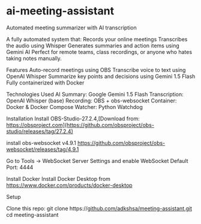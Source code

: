 # ai-meeting-assistant
Automated meeting summarizer with AI transcription 

A fully automated system that:
Records your online meetings
Transcribes the audio using Whisper
Generates summaries and action items using Gemini AI
Perfect for remote teams, class recordings, or anyone who hates taking notes manually.

Features
Auto-record meetings using OBS
Transcribe voice to text using OpenAI Whisper
Summarize key points and decisions using Gemini 1.5 Flash
Fully containerized with Docker

Technologies Used
AI Summary: Google Gemini 1.5 Flash
Transcription: OpenAI Whisper (base)
Recording: OBS + obs-websocket
Container: Docker & Docker Compose
Watcher: Python Watchdog

Installation
Install OBS-Studio-27.2.4,[Download from: https://obsproject.com](https://github.com/obsproject/obs-studio/releases/tag/27.2.4)

install obs-websocket v4.9.1  https://github.com/obsproject/obs-websocket/releases/tag/4.9.1


Go to Tools → WebSocket Server Settings and enable WebSocket
Default Port: 4444 

Install Docker
Install Docker Desktop from https://www.docker.com/products/docker-desktop

Setup

Clone this repo:
git clone https://[github.com/adkshsa/meeting-assistant.git](https://github.com/adkshsa/ai-meeting-assistant.git)
cd meeting-assistant
